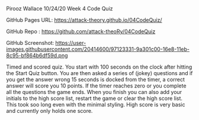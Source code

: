 Pirooz Wallace
10/24/20
Week 4 Code Quiz

GitHub Pages URL: https://attack-theory.github.io/04CodeQuiz/

GitHub Repo : https://github.com/attack-theoRy/04CodeQuiz

GitHub Screenshot: https://user-images.githubusercontent.com/20414600/97123331-9a301c00-16e8-11eb-8c95-bf864b6df59d.png

Timed and scored quiz.  You start with 100 seconds on the clock after hitting the Start Quiz button. You are then asked a series
of (jokey) questions and if you get the answer wrong 15 seconds is docked from the timer, a correct answer will score you 10 points. If the timer reaches zero or you complete all
the questions the game ends. When you finish you can also add your initials to the high score list, restart the game or clear the high score list.  This took soo long even with the minimal styling. High score is very basic and currently only holds one score.
